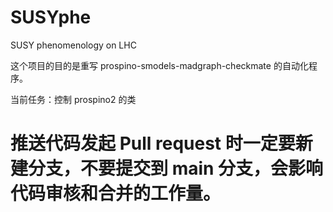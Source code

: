# SUSYphe
SUSY phenomenology on LHC

这个项目的目的是重写 prospino-smodels-madgraph-checkmate 的自动化程序。

当前任务：控制 prospino2 的类

# 推送代码发起 Pull request 时一定要新建分支，不要提交到 main 分支，会影响代码审核和合并的工作量。
